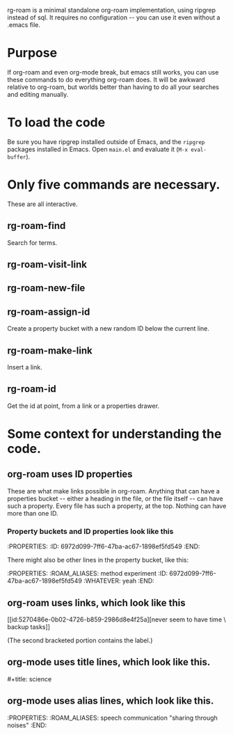 rg-roam is a minimal standalone org-roam implementation, using ripgrep instead of sql. It requires no configuration -- you can use it even without a .emacs file.

# Purpose
If org-roam and even org-mode break, but emacs still works,
you can use these commands to do everything org-roam does.
It will be awkward relative to org-roam,
but worlds better than having to do all your searches and editing manually.

# To load the code
Be sure you have ripgrep installed outside of Emacs, 
and the `ripgrep` packages installed in Emacs.
Open `main.el` and evaluate it (`M-x eval-buffer`).

# Only five commands are necessary.
These are all interactive.
	
## rg-roam-find
Search for terms.

## rg-roam-visit-link

## rg-roam-new-file

## rg-roam-assign-id
Create a property bucket with a new random ID
below the current line.

## rg-roam-make-link
Insert a link.

## rg-roam-id
Get the id at point, from a link or a properties drawer.

# Some context for understanding the code.

## org-roam uses ID properties
These are what make links possible in org-roam. Anything that can have a properties bucket -- either a heading in the file, or the file itself -- can have such a property. Every file has such a property, at the top. Nothing can have more than one ID.

### Property buckets and ID properties look like this
  :PROPERTIES:
  :ID:       6972d099-7ff6-47ba-ac67-1898ef5fd549
  :END:

  There might also be other lines in the property bucket, like this:

  :PROPERTIES:
  :ROAM_ALIASES: method experiment
  :ID:       6972d099-7ff6-47ba-ac67-1898ef5fd549
  :WHATEVER: yeah
  :END:

## org-roam uses links, which look like this
   [[id:5270486e-0b02-4726-b859-2986d8e4f25a][never seem to have time \ backup tasks]]

(The second bracketed portion contains the label.)

## org-mode uses title lines, which look like this.
#+title: science

## org-mode uses alias lines, which look like this.
:PROPERTIES:
:ROAM_ALIASES: speech communication "sharing through noises"
:END:

